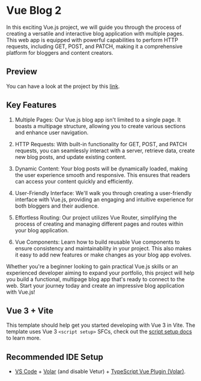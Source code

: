 # Vue Blog 2
In this exciting Vue.js project, we will guide you through the process of creating a versatile and interactive blog application with multiple pages. This web app is equipped with powerful capabilities to perform HTTP requests, including GET, POST, and PATCH, making it a comprehensive platform for bloggers and content creators.

## Preview
You can have a look at the project by this [link](https://vue-blog-2.vercel.app/).

## Key Features

1. Multiple Pages: Our Vue.js blog app isn't limited to a single page. It boasts a multipage structure, allowing you to create various sections and enhance user navigation.

2. HTTP Requests: With built-in functionality for GET, POST, and PATCH requests, you can seamlessly interact with a server, retrieve data, create new blog posts, and update existing content.

3. Dynamic Content: Your blog posts will be dynamically loaded, making the user experience smooth and responsive. This ensures that readers can access your content quickly and efficiently.

4. User-Friendly Interface: We'll walk you through creating a user-friendly interface with Vue.js, providing an engaging and intuitive experience for both bloggers and their audience.

5. Effortless Routing: Our project utilizes Vue Router, simplifying the process of creating and managing different pages and routes within your blog application.

6. Vue Components: Learn how to build reusable Vue components to ensure consistency and maintainability in your project. This also makes it easy to add new features or make changes as your blog app evolves.

Whether you're a beginner looking to gain practical Vue.js skills or an experienced developer aiming to expand your portfolio, this project will help you build a functional, multipage blog app that's ready to connect to the web. Start your journey today and create an impressive blog application with Vue.js!

## Vue 3 + Vite

This template should help get you started developing with Vue 3 in Vite. The template uses Vue 3 `<script setup>` SFCs, check out the [script setup docs](https://v3.vuejs.org/api/sfc-script-setup.html#sfc-script-setup) to learn more.

## Recommended IDE Setup

- [VS Code](https://code.visualstudio.com/) + [Volar](https://marketplace.visualstudio.com/items?itemName=Vue.volar) (and disable Vetur) + [TypeScript Vue Plugin (Volar)](https://marketplace.visualstudio.com/items?itemName=Vue.vscode-typescript-vue-plugin).
